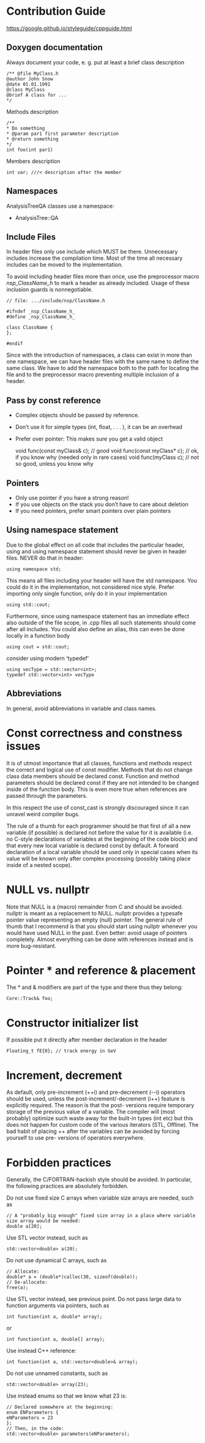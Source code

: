 # Contribution Guide 

https://google.github.io/styleguide/cppguide.html

## Doxygen documentation
Always document your code, e. g. put at least a brief class description

    /** @file MyClass.h
    @author John Snow
    @date 01.01.1991
    @class MyClass
    @brief A class for ...
    */

Methods description

    /**
    * Do something
    * @param par1 first parameter description
    * @return something
    */
    int foo(int par1)

Members description

    int var; ///< description after the member

## Namespaces

AnalysisTreeQA classes use a namespace:

* AnalysisTree::QA

## Include Files

In header files only use include which MUST be there. Unnecessary includes increase the compilation time. Most of the time all necessary includes can be moved to the implementation.

To avoid including header files more than once, use the preprocessor macro _nsp_ClassName_h_ to mark a header as already included. Usage of these inclusion guards is nonnegotiable.

    // file: .../include/nsp/ClassName.h

    #ifndef _nsp_ClassName_h_
    #define _nsp_ClassName_h_

    class ClassName {
    };

    #endif

Since with the introduction of namespaces, a class can exist in more than one namespace, we can have header files with the same name to define the same class. We have to add the namespace both to the path for locating the file and to the preprocessor macro preventing multiple inclusion of a header.

## Pass by const reference
* Complex objects should be passed by reference. 
* Don’t use it for simple types (int, float, . . . ), it can be an overhead
* Prefer over pointer: This makes sure you get a valid object
    
    void func(const myClass& c); // good
    void func(const myClass* c); // ok, if you know why (needed only in rare cases)
    void func(myClass c); // not so good, unless you know why

## Pointers
 * Only use pointer if you have a strong reason!
 * If you use objects on the stack you don’t have to care about deletion
 * If you need pointers, prefer smart pointers over plain pointers

## Using namespace statement

Due to the global effect on all code that includes the particular header, using and using namespace statement should never be given in header files. NEVER do that in header:
    
    using namespace std;

This means all files including your header will have the std namespace. You could do it in the implementation, not considered nice style. Prefer importing only single function, only do it in your implementation
    
    using std::cout;

Furthermore, since using namespace statement has an immediate effect also outside of the file scope, in .cpp files all such statements should come after all includes.
You could also define an alias, this can even be done locally in a function body

    using cout = std::cout;

consider using modern ‘typedef’

    using vecType = std::vector<int>;
    typedef std::vector<int> vecType

## Abbreviations

In general, avoid abbreviations in variable and class names.

# Const correctness and constness issues
It is of utmost importance that all classes, functions and methods respect the correct and logical use of const modifier. Methods that do not change class data members should be declared const. Function and method parameters should be declared const if they are not intended to be changed inside of the function body. This is even more true when references are passed through the parameters.

In this respect the use of const_cast is strongly discouraged since it can unravel weird compiler bugs.

The rule of a thumb for each programmer should be that first of all a new variable (if possible) is declared not before the value for it is available (i.e. no C-style declarations of variables at the beginning of the code block) and that every new local variable is declared const by default. A forward declaration of a local variable should be used only in special cases when its value will be known only after complex processing (possibly taking place inside of a nested scope).

# NULL vs. nullptr
Note that NULL is a (macro) remainder from C and should be avoided. nullptr is meant as a replacement to NULL. nullptr provides a typesafe pointer value representing an empty (null) pointer. The general rule of thumb that I recommend is that you should start using nullptr whenever you would have used NULL in the past. Even better: avoid usage of pointers completely. Almost everything can be done with references instead and is more bug-resistant.

# Pointer * and reference & placement
The * and & modifiers are part of the type and there thus they belong:

    Core::Track& foo;

# Constructor initializer list
If possible put it directly after member declaration in the header

    Floating_t fE{0}; // track energy in GeV

# Increment, decrement
As default, only pre-increment (++i) and pre-decrement (--i) operators should be used, unless the post-increment/-decrement (i++) feature is explicitly required. The reason is that the post- versions require temporary storage of the previous value of a variable. The compiler will (most probably) optimize such waste away for the built-in types (int etc) but this does not happen for custom code of the various iterators (STL, Offline). The bad habit of placing ++ after the variables can be avoided by forcing yourself to use pre- versions of operators everywhere.

# Forbidden practices
Generally, the C/FORTRAN-hackish style should be avoided. In particular, the following practices are absolutely forbidden.

Do not use fixed size C arrays when variable size arrays are needed, such as

    // A "probably big enough" fixed size array in a place where variable size array would be needed:
    double a[20];
     
Use STL vector instead, such as

    std::vector<double> a(20);
     
Do not use dynamical C arrays, such as

    // Allocate:
    double* a = (double*)calloc(30, sizeof(double));
    // De-allocate:
    free(a);
     
Use STL vector instead, see previous point.
Do not pass large data to function arguments via pointers, such as

    int function(int a, double* array); 

or

    int function(int a, double[] array);
     
Use instead C++ reference:

    int function(int a, std::vector<double>& array);
     
Do not use unnamed constants, such as

    std::vector<double> array(23);
     
Use instead enums so that we know what 23 is:

    // Declared somewhere at the beginning:
    enum ENParameters {
    eNParameters = 23
    };
    // Then, in the code:
    std::vector<double> parameters(eNParameters);





